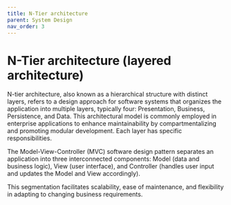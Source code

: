 ```yaml
---
title: N-Tier architecture
parent: System Design
nav_order: 3
---
```


# N-Tier architecture (layered architecture)
N-tier architecture, also known as a hierarchical structure with distinct layers, refers to a design 
approach for software systems that organizes the application into multiple layers, typically four: 
Presentation, Business, Persistence, and Data. This architectural model is commonly employed in 
enterprise applications to enhance maintainability by compartmentalizing and promoting modular 
development. Each layer has specific responsibilities.

The Model-View-Controller (MVC) software design pattern separates an application into three 
interconnected components: Model (data and business logic), View (user interface), and Controller 
(handles user input and updates the Model and View accordingly).

This segmentation facilitates scalability, ease of maintenance, and flexibility in adapting to changing 
business requirements.